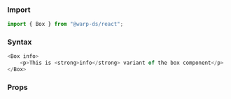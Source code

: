 ### Import

```js
import { Box } from "@warp-ds/react";
```

### Syntax

```js
<Box info>
    <p>This is <strong>info</strong> variant of the box component</p>
</Box>
```

### Props

<api-table type="react" component="Box" />
